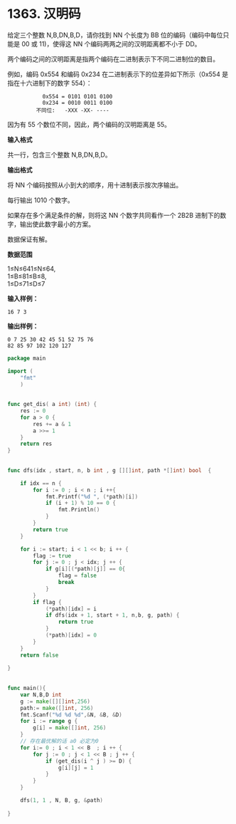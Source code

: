 # 1363. 汉明码



给定三个整数 N,B,DN,B,D，请你找到 NN 个长度为 BB 位的编码（编码中每位只能是 00 或 11\)，使得这 NN 个编码两两之间的汉明距离都不小于 DD。

两个编码之间的汉明距离是指两个编码在二进制表示下不同二进制位的数目。

例如，编码 0x554 和编码 0x234 在二进制表示下的位差异如下所示（0x554 是指在十六进制下的数字 554）：

```text
           0x554 = 0101 0101 0100
           0x234 = 0010 0011 0100
         不同位:   -XXX -XX- ----
```

因为有 55 个数位不同，因此，两个编码的汉明距离是 55。

**输入格式**

共一行，包含三个整数 N,B,DN,B,D。

**输出格式**

将 NN 个编码按照从小到大的顺序，用十进制表示按次序输出。

每行输出 1010 个数字。

如果存在多个满足条件的解，则将这 NN 个数字共同看作一个 2B2B 进制下的数字，输出使此数字最小的方案。

数据保证有解。

**数据范围**

1≤N≤641≤N≤64,  
1≤B≤81≤B≤8,  
1≤D≤71≤D≤7

**输入样例：**

```text
16 7 3
```

**输出样例：**

```text
0 7 25 30 42 45 51 52 75 76
82 85 97 102 120 127
```

```go
package main

import (
    "fmt"
    )
    
    
func get_dis( a int) (int) {
    res := 0 
    for a > 0 {
        res += a & 1
        a >>= 1
    }
    return res
}
    
    
func dfs(idx , start, n, b int , g [][]int, path *[]int) bool  {

    if idx == n {
        for i := 0 ; i < n ; i ++{
            fmt.Printf("%d ", (*path)[i])
            if (i + 1) % 10 == 0 {
                fmt.Println()
            }
        }
        return true
    }

    for i := start; i < 1 << b; i ++ {
        flag := true
        for j := 0 ; j < idx; j ++ {
            if g[i][(*path)[j]] == 0{
                flag = false
                break
            }
        }
        if flag {
            (*path)[idx] = i
            if dfs(idx + 1, start + 1, n,b, g, path) {
                return true
            }
            (*path)[idx] = 0
        }
    }
    return false
    
}
    
    
func main(){
    var N,B,D int 
    g := make([][]int,256)
    path:= make([]int, 256)
    fmt.Scanf("%d %d %d",&N, &B, &D)
    for i := range g {
        g[i] = make([]int, 256)
    }
    // 存在最优解的话 a0 必定为0 
    for i:= 0 ; i < 1 << B  ; i ++ {
        for j := 0 ; j < 1 << B ; j ++ {
            if (get_dis(i ^ j ) >= D) {
                g[i][j] = 1
            }
        }
    }

    dfs(1, 1 , N, B, g, &path)
    
}
```

